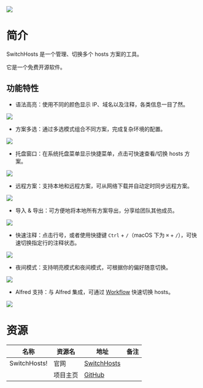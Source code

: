 ![](https://swh.app/images/sh_light.png)

# 简介

SwitchHosts 是一个管理、切换多个 hosts 方案的工具。

它是一个免费开源软件。

## 功能特性

* 语法高亮：使用不同的颜色显示 IP、域名以及注释，各类信息一目了然。

![](https://swh.app/images/features/syntax-highlight.png)

* 方案多选：通过多选模式组合不同方案，完成复杂环境的配置。

![](https://swh.app/images/features/multiple-selection.png)

* 托盘窗口：在系统托盘菜单显示快捷菜单，点击可快速查看/切换 hosts 方案。

![](https://swh.app/images/features/tray-window.png)

* 远程方案：支持本地和远程方案，可从网络下载并自动定时同步远程方案。

![](https://swh.app/images/features/local-remote.png)

* 导入 & 导出：可方便地将本地所有方案导出，分享给团队其他成员。

![](https://swh.app/images/features/export-import.png)

* 快速注释：点击行号，或者使用快捷键 `Ctrl` + `/`（macOS 下为 `⌘` + `/`），可快速切换指定行的注释状态。

![](https://swh.app/images/features/quick-comment.png)

* 夜间模式：支持明亮模式和夜间模式，可根据你的偏好随意切换。

![](https://swh.app/images/features/dark-mode.png)

* Alfred 支持：与 Alfred 集成，可通过 [Workflow](https://www.packal.org/workflow/switchhosts) 快速切换 hosts。

![](https://swh.app/images/features/alfred-support.png)

# 资源

|名称|资源名|地址|备注|
|---|---|---|---|
|SwitchHosts!|官网|[SwitchHosts](https://swh.app/zh/)||
||项目主页|[GitHub](https://github.com/oldj/SwitchHosts)||
